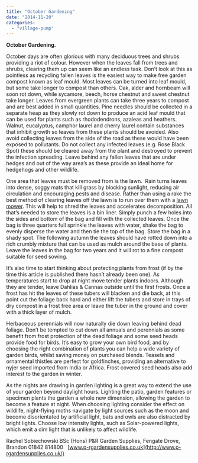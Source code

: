 ```yaml
---
title: "October Gardening"
date: "2014-11-20"
categories: 
  - "village-pump"
---
```


**October Gardening.**

October days are often glorious with many deciduous trees and shrubs providing a riot of colour. However when the leaves fall from trees and shrubs, clearing them up can seem like an endless task. Don’t look at this as pointless as recycling fallen leaves is the easiest way to make free garden compost known as leaf mould. Most leaves can be turned into leaf mould, but some take longer to compost than others. Oak, alder and hornbeam will soon rot down, while sycamore, beech, horse chestnut and sweet chestnut take longer. Leaves from evergreen plants can take three years to compost and are best added in small quantities. Pine needles should be collected in a separate heap as they slowly rot down to produce an acid leaf mould that can be used for plants such as rhododendrons, azaleas and heathers. Walnut, eucalyptus, camphor laurel and cherry laurel contain substances that inhibit growth so leaves from these plants should be avoided. Also avoid collecting leaves from the side of the road as these would have been exposed to pollutants. Do not collect any infected leaves (e.g. Rose Black Spot) these should be cleared away from the plant and destroyed to prevent the infection spreading. Leave behind any fallen leaves that are under hedges and out of the way area’s as these provide an ideal home for hedgehogs and other wildlife.

One area that leaves must be removed from is the lawn.  Rain turns leaves into dense, soggy mats that kill grass by blocking sunlight, reducing air circulation and encouraging pests and disease. Rather than using a rake the best method of clearing leaves off the lawn is to run over them with a [lawn mower](http://www.which.co.uk/home-and-garden/garden/reviews/lawn-mowers/). This will help to shred the leaves and accelerates decomposition. All that’s needed to store the leaves is a bin liner. Simply punch a few holes into the sides and bottom of the bag and fill with the collected leaves. Once the bag is three quarters full sprinkle the leaves with water, shake the bag to evenly disperse the water and then tie the top of the bag. Store the bag in a shady spot. The following autumn the leaves should have rotted down into a rich crumbly mixture that can be used as mulch around the base of plants. Leave the leaves in the bag for two years and it will rot to a fine compost suitable for seed sowing.

It’s also time to start thinking about protecting plants from frost (if by the time this article is published there hasn’t already been one). As temperatures start to drop at night move tender plants indoors. Although they are tender, leave Dahlias & Cannas outside until the first frosts. Once a frost has hit the leaves of these tubers will blacken and die back, at this point cut the foliage back hard and either lift the tubers and store in trays of dry compost in a frost free area or leave the tuber in the ground and cover with a thick layer of mulch.

Herbaceous perennials will now naturally die down leaving behind dead foliage. Don’t be tempted to cut down all annuals and perennials as some benefit from frost protection of the dead foliage and some seed heads provide food for birds. It’s easy to grow your own bird food, and by choosing the right combination of plants you can help a wide variety of garden birds, whilst saving money on purchased blends. Teasels and ornamental thistles are perfect for goldfinches, providing an alternative to nyjer seed imported from India or Africa. Frost covered seed heads also add interest to the garden in winter.

As the nights are drawing in garden lighting is a great way to extend the use of your garden beyond daylight hours. Lighting the patio, garden features or specimen plants the garden a whole new dimension, allowing the garden to become a feature at night. When choosing lighting consider the effect on wildlife, night-flying moths navigate by light sources such as the moon and become disorientated by artificial light, bats and owls are also distracted by bright lights. Choose low intensity lights, such as Solar-powered lights, which emit a dim light that is unlikely to affect wildlife.

Rachel Sobiechowski BSc (Hons) P&R Garden Supplies, Fengate Drove, Brandon 01842 814800   [www.p-rgardensupplies.co.uk](http://www.p-rgardensupplies.co.uk/)
